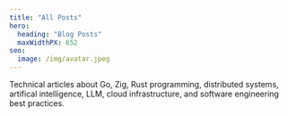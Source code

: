 ```yaml
---
title: "All Posts"
hero:
  heading: "Blog Posts"
  maxWidthPX: 652
seo:
  image: /img/avatar.jpeg
---
```


Technical articles about Go, Zig, Rust programming, distributed systems, artifical intelligence, LLM, cloud infrastructure, and software engineering best practices.